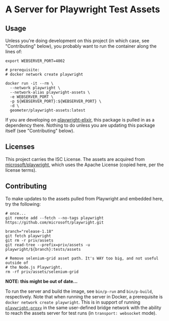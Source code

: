 # A Server for Playwright Test Assets

## Usage

Unless you're doing development on this project (in which case, see "Contributing" below), you probably want to run the container along the lines of:

```shell
export WEBSERVER_PORT=4002

# prerequisite:
# docker network create playwright

docker run -it --rm \
  --network playwright \
  --network-alias playwright-assets \
  -e WEBSERVER_PORT \
  -p ${WEBSERVER_PORT}:${WEBSERVER_PORT} \
  -d \
  geometer/playwright-assets:latest
```

If you are developing on [playwright-elixir](https://github.com:geometerio/playwright-elixir), this package is pulled in as a dependency there. Nothing to do unless you are updating this package itself (see "Contributing" below).

## Licenses

This project carries the ISC License. The assets are acquired from [microsoft/playwright](https://github.com/microsoft/playwright), which uses the Apache License (copied here, per the license terms).

## Contributing

To make updates to the assets pulled from Playwright and embedded here, try the following:

```shell
# once...
git remote add --fetch --no-tags playwright https://github.com/microsoft/playwright.git

branch="release-1.18"
git fetch playwright
git rm -r priv/assets
git read-tree --prefix=priv/assets -u playwright/${branch}:tests/assets

# Remove selenium-grid asset path. It's WAY too big, and not useful outside of
# the Node.js Playwright.
rm -rf priv/assets/selenium-grid
```

**NOTE: this might be out of date...**

To run the server and build the image, see `bin/p-run` and `bin/p-build`, respectively. Note that when running the server in Docker, a prerequisite is `docker network create playwright`. This is in support of running [`playwright-proxy`](https://github.com/geometerio/playwright-proxy) in the same user-defined bridge network with the ability to reach the assets server for test runs (in `transport: websocket` mode).
